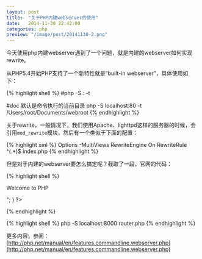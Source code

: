 ```yaml
---
layout: post
title:  "关于PHP内建webserver的使用"
date:   2014-11-30 22:42:00
categories: php
preview: "/image/post/20141130-2.png"
---
```


今天使用php内建webserver遇到了一个问题，就是内建的webserver如何实现rewrite。

从PHP5.4开始PHP支持了一个新特性就是“built-in webserver”，具体使用如下：

{% highlight shell %}
#php -S <addr>:<port> -t <docroot>

#doc 默认是命令执行的当前目录
php -S localhost:80 -t /Users/root/Documents/webroot
{% endhighlight %}

关于rewrite，一般情况下，我们使用Apache、lighttpd这样的服务器的时候，会引用`mod_rewrite`模块，然后有一个类似于下面的配置：

{% highlight xml %}
<IfModule mod_rewrite.c>
    Options -MultiViews
    RewriteEngine On
    RewriteRule ^(.*)$ index.php
</IfModule>
{% endhighlight %}

但是对于内建的webserver要怎么搞定呢？截取了一段，官网的代码：

{% highlight shell %}
<?php
    // router.php
    if (preg_match('/\.(?:png|jpg|jpeg|gif)$/', $_SERVER["REQUEST_URI"])) {
        return false;    // serve the requested resource as-is.
    } else { 
        echo "<p>Welcome to PHP</p>";
    }
?>
{% endhighlight %}

{% highlight shell %}
php -S localhost:8000 router.php
{% endhighlight %}

更多内容，参阅：[http://php.net/manual/en/features.commandline.webserver.php](http://php.net/manual/en/features.commandline.webserver.php)